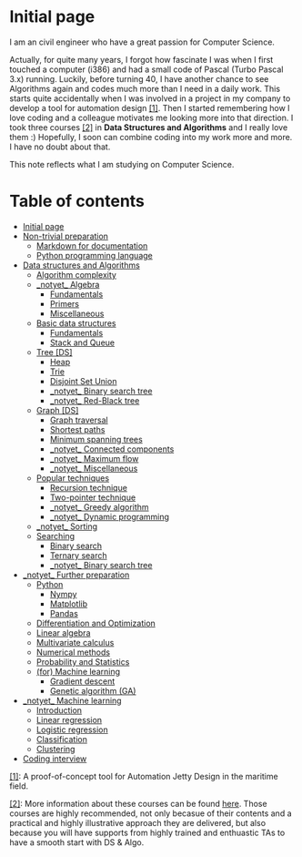 # Initial page

I am an civil engineer who have a great passion for Computer Science.

Actually, for quite many years, I forgot how fascinate I was when I first touched a computer \(i386\) and had a small code of Pascal \(Turbo Pascal 3.x\) running. Luckily, before turning 40, I have another chance to see Algorithms again and codes much more than I need in a daily work. This starts quite accidentally when I was involved in a project in my company to develop a tool for automation design [\[1\]](./#fn01). Then I started remembering how I love coding and a colleague motivates me looking more into that direction. I took three courses [\[2\]](./#fn02) in **Data Structures and Algorithms** and I really love them :\) Hopefully, I soon can combine coding into my work more and more. I have no doubt about that.

This note reflects what I am studying on Computer Science.

# Table of contents

* [Initial page](README.md)
* [Non-trivial preparation](non-trivial-preparation/README.md)
  * [Markdown for documentation](non-trivial-preparation/markdown.md)
  * [Python programming language](non-trivial-preparation/python-language.md)
* [Data structures and Algorithms](ds-algo/README.md)
  * [Algorithm complexity](ds-algo/algorithm-complexity.md)
  * [\_notyet\_ Algebra](ds-algo/algebra/README.md)
    * [Fundamentals](ds-algo/algebra/fundamentals.md)
    * [Primers](ds-algo/algebra/primers.md)
    * [Miscellaneous](ds-algo/algebra/miscellaneous.md)
  * [Basic data structures](ds-algo/data-structures/README.md)
    * [Fundamentals](ds-algo/data-structures/basic.md)
    * [Stack and Queue](ds-algo/data-structures/stack-and-queue.md)
  * [Tree \[DS\]](ds-algo/tree/README.md)
    * [Heap](ds-algo/tree/heap.md)
    * [Trie](ds-algo/tree/trie.md)
    * [Disjoint Set Union](ds-algo/tree/disjoint-set-union.md)
    * [\_notyet\_ Binary search tree](ds-algo/tree/binary-search-tree.md)
    * [\_notyet\_ Red-Black tree](ds-algo/tree/red-black-tree.md)
  * [Graph \[DS\]](ds-algo/graphs/README.md)
    * [Graph traversal](ds-algo/graphs/elementary-algorithms.md)
    * [Shortest paths](ds-algo/graphs/shortest-paths.md)
    * [Minimum spanning trees](ds-algo/graphs/spanning-trees.md)
    * [\_notyet\_ Connected components](ds-algo/graphs/connected-components.md)
    * [\_notyet\_ Maximum flow](ds-algo/graphs/maximum-flow.md)
    * [\_notyet\_ Miscellaneous](ds-algo/graphs/miscellaneous.md)
  * [Popular techniques](ds-algo/tech/README.md)
    * [Recursion technique](ds-algo/tech/recursion-technique.md)
    * [Two-pointer technique](ds-algo/tech/two-pointer-technique.md)
    * [\_notyet\_ Greedy algorithm](ds-algo/tech/greedy-algorithm.md)
    * [\_notyet\_ Dynamic programming](ds-algo/tech/dynamic-programming.md)
  * [\_notyet\_ Sorting](ds-algo/sorting.md)
  * [Searching](ds-algo/searching/README.md)
    * [Binary search](ds-algo/searching/binary-search.md)
    * [Ternary search](ds-algo/searching/ternary-search.md)
    * [\_notyet\_ Binary search tree](ds-algo/searching/binary-search-tree.md)
* [\_notyet\_ Further preparation](further-preparation/README.md)
  * [Python](further-preparation/python/README.md)
    * [Nympy](further-preparation/python/nympy.md)
    * [Matplotlib](further-preparation/python/matplotlib.md)
    * [Pandas](further-preparation/python/pandas.md)
  * [Differentiation and Optimization](further-preparation/differentiation-and-optimization.md)
  * [Linear algebra](further-preparation/linear-algebra.md)
  * [Multivariate calculus](further-preparation/multivariate-calculus.md)
  * [Numerical methods](further-preparation/numerical-methods.md)
  * [Probability and Statistics](further-preparation/probability-and-statistics.md)
  * [\(for\) Machine learning](further-preparation/for-machine-learning/README.md)
    * [Gradient descent](further-preparation/for-machine-learning/gradient-descent.md)
    * [Genetic algorithm \(GA\)](further-preparation/for-machine-learning/genetic-algorithm-ga.md)
* [\_notyet\_ Machine learning](machine-learning/README.md)
  * [Introduction](machine-learning/introduction.md)
  * [Linear regression](machine-learning/linear-regression.md)
  * [Logistic regression](machine-learning/logistic-regression.md)
  * [Classification](machine-learning/classification.md)
  * [Clustering](machine-learning/clustering.md)
* [Coding interview](interview.md)


[\[1\]](./): A proof-of-concept tool for Automation Jetty Design in the maritime field.

[\[2\]](./): More information about these courses can be found [here](http://bigocoding.com/). Those courses are highly recommended, not only becasue of their contents and a practical and highly illustrative approach they are delivered, but also because you will have supports from highly trained and enthuastic TAs to have a smooth start with DS & Algo.  

